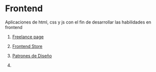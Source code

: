 # Frontend

Aplicaciones de html, css y js con el fin de desarrollar las habilidades en frontend

1. [Freelance page](/freelance/)

2. [Frontend Store](/fronted_store/)

3. [Patrones de Diseño](/patternDesign/)

4.
